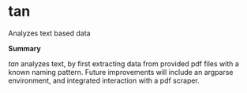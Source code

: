 # tan
Analyzes text based data


<b>Summary</b>

<i>tan</i> analyzes text, by first extracting data from provided pdf files with a known naming pattern. 
Future improvements will include an argparse environment, and integrated interaction with a pdf scraper.
